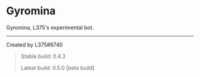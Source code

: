# Gyromina

Gyromina, L375's experimental bot.

***

Created by L375#6740

> Stable build: 0.4.3
>
> Latest build: 0.5.0 [beta build]
